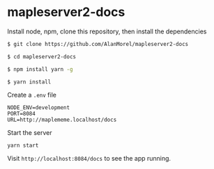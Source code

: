 # mapleserver2-docs

Install node, npm, clone this repository, then install the dependencies

```sh
$ git clone https://github.com/AlanMorel/mapleserver2-docs
```

```sh
$ cd mapleserver2-docs
```

```sh
$ npm install yarn -g
```

```sh
$ yarn install
```

Create a `.env` file

```
NODE_ENV=development
PORT=8084
URL=http://maplememe.localhost/docs
```

Start the server

```
yarn start
```

Visit `http://localhost:8084/docs` to see the app running.
